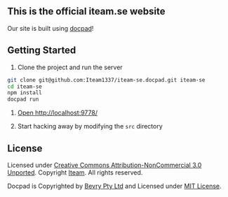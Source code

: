 ## This is the official iteam.se website
Our site is built using [docpad](https://github.com/bevry/docpad/)!

## Getting Started

1. Clone the project and run the server

  ``` bash
  git clone git@github.com:Iteam1337/iteam-se.docpad.git iteam-se
  cd iteam-se
  npm install
  docpad run
  ```

1. [Open http://localhost:9778/](http://localhost:9778/)

1. Start hacking away by modifying the `src` directory


## License

Licensed under [Creative Commons Attribution-NonCommercial 3.0 Unported](http://creativecommons.org/licenses/by-nc/3.0).
Copyright [Iteam](http://iteam.se). All rights reserved.

Docpad is Copyrighted by [Bevry Pty Ltd](http://bevry.me) and Licensed under [MIT License](http://creativecommons.org/licenses/MIT/).

